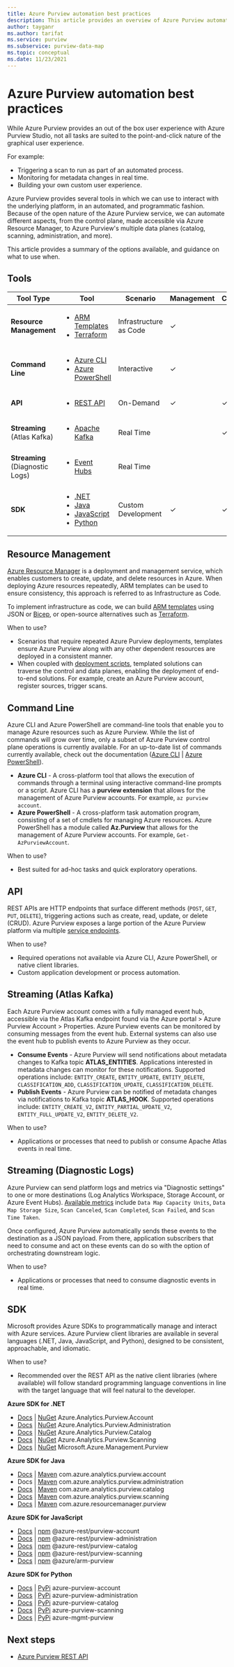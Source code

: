 ```yaml
---
title: Azure Purview automation best practices
description: This article provides an overview of Azure Purview automation tools and guidance on what to use when.
author: tayganr
ms.author: tarifat
ms.service: purview
ms.subservice: purview-data-map
ms.topic: conceptual
ms.date: 11/23/2021
---
```


# Azure Purview automation best practices

While Azure Purview provides an out of the box user experience with Azure Purview Studio, not all tasks are suited to the point-and-click nature of the graphical user experience. 

For example:
* Triggering a scan to run as part of an automated process.
* Monitoring for metadata changes in real time.
* Building your own custom user experience.

Azure Purview provides several tools in which we can use to interact with the underlying platform, in an automated, and programmatic fashion. Because of the open nature of the Azure Purview service, we can automate different aspects, from the control plane, made accessible via Azure Resource Manager, to Azure Purview's multiple data planes (catalog, scanning, administration, and more).

This article provides a summary of the options available, and guidance on what to use when.

## Tools

| Tool Type | Tool | Scenario | Management | Catalog | Scanning |
| --- | --- | --- | --- | --- | --- |
**Resource Management** | <ul><li><a href="/azure/templates/" target="_blank">ARM Templates</a></li><li><a href="https://registry.terraform.io/providers/hashicorp/azurerm/latest/docs/resources/purview_account" target="_blank">Terraform</a></li></ul> | Infrastructure as Code | ✓ | | |
**Command Line** | <ul><li><a href="/cli/azure/purview" target="_blank">Azure CLI</a></li><li><a href="/powershell/module/az.purview" target="_blank">Azure PowerShell</a></li></ul> | Interactive | ✓ | | |
**API** | <ul><li><a href="/rest/api/purview/" target="_blank">REST API</a></li></ul> | On-Demand | ✓ | ✓ | ✓ |
**Streaming** (Atlas Kafka) | <ul><li><a href="/azure/purview/manage-kafka-dotnet" target="_blank">Apache Kafka</a></li></ul> | Real Time | | ✓ | |
**Streaming** (Diagnostic Logs) | <ul><li><a href="/azure/azure-monitor/essentials/diagnostic-settings?tabs=CMD#destinations" target="_blank">Event Hubs</a></li></ul> | Real Time | | | ✓ |
**SDK** | <ul><li><a href="/dotnet/api/overview/azure" target="_blank">.NET</a></li><li><a href="/java/api/overview/azure" target="_blank">Java</a></li><li><a href="/javascript/api/overview/azure" target="_blank">JavaScript</a></li><li><a href="/python/api/overview/azure" target="_blank">Python</a></li></ul> | Custom Development | ✓ | ✓ | ✓ |

## Resource Management
[Azure Resource Manager](/azure/azure-resource-manager/management/overview) is a deployment and management service, which enables customers to create, update, and delete resources in Azure. When deploying Azure resources repeatedly, ARM templates can be used to ensure consistency, this approach is referred to as Infrastructure as Code.

To implement infrastructure as code, we can build [ARM templates](/azure/azure-resource-manager/templates/overview) using JSON or [Bicep](/azure/azure-resource-manager/bicep/overview), or open-source alternatives such as [Terraform](/azure/developer/terraform/overview). 

When to use?
* Scenarios that require repeated Azure Purview deployments, templates ensure Azure Purview along with any other dependent resources are deployed in a consistent manner.
* When coupled with [deployment scripts](/azure/azure-resource-manager/templates/deployment-script-template), templated solutions can traverse the control and data planes, enabling the deployment of end-to-end solutions. For example, create an Azure Purview account, register sources, trigger scans.

## Command Line
Azure CLI and Azure PowerShell are command-line tools that enable you to manage Azure resources such as Azure Purview. While the list of commands will grow over time, only a subset of Azure Purview control plane operations is currently available. For an up-to-date list of commands currently available, check out the documentation ([Azure CLI](/cli/azure/purview) | [Azure PowerShell](/powershell/module/az.purview)).

* **Azure CLI** - A cross-platform tool that allows the execution of commands through a terminal using interactive command-line prompts or a script. Azure CLI has a **purview extension** that allows for the management of Azure Purview accounts. For example, `az purview account`.
* **Azure PowerShell** - A cross-platform task automation program, consisting of a set of cmdlets for managing Azure resources. Azure PowerShell has a module called **Az.Purview** that allows for the management of Azure Purview accounts. For example, `Get-AzPurviewAccount`.

When to use?
* Best suited for ad-hoc tasks and quick exploratory operations.

## API
REST APIs are HTTP endpoints that surface different methods (`POST`, `GET`, `PUT`, `DELETE`), triggering actions such as create, read, update, or delete (CRUD). Azure Purview exposes a large portion of the Azure Purview platform via multiple [service endpoints](/rest/api/purview/).

When to use?
* Required operations not available via Azure CLI, Azure PowerShell, or native client libraries.
* Custom application development or process automation.

## Streaming (Atlas Kafka)
Each Azure Purview account comes with a fully managed event hub, accessible via the Atlas Kafka endpoint found via the Azure portal > Azure Purview Account > Properties. Azure Purview events can be monitored by consuming messages from the event hub. External systems can also use the event hub to publish events to Azure Purview as they occur.
* **Consume Events** - Azure Purview will send notifications about metadata changes to Kafka topic **ATLAS_ENTITIES**. Applications interested in metadata changes can monitor for these notifications. Supported operations include: `ENTITY_CREATE`, `ENTITY_UPDATE`, `ENTITY_DELETE`, `CLASSIFICATION_ADD`, `CLASSIFICATION_UPDATE`, `CLASSIFICATION_DELETE`.
* **Publish Events** - Azure Purview can be notified of metadata changes via notifications to Kafka topic **ATLAS_HOOK**. Supported operations include: `ENTITY_CREATE_V2`, `ENTITY_PARTIAL_UPDATE_V2`, `ENTITY_FULL_UPDATE_V2`, `ENTITY_DELETE_V2`.

When to use?
* Applications or processes that need to publish or consume Apache Atlas events in real time.

## Streaming (Diagnostic Logs)
Azure Purview can send platform logs and metrics via "Diagnostic settings" to one or more destinations (Log Analytics Workspace, Storage Account, or Azure Event Hubs). [Available metrics](/azure/purview/how-to-monitor-with-azure-monitor#available-metrics) include `Data Map Capacity Units`, `Data Map Storage Size`, `Scan Canceled`, `Scan Completed`, `Scan Failed`, and `Scan Time Taken`.

Once configured, Azure Purview automatically sends these events to the destination as a JSON payload. From there, application subscribers that need to consume and act on these events can do so with the option of orchestrating downstream logic.

When to use?
* Applications or processes that need to consume diagnostic events in real time.

## SDK
Microsoft provides Azure SDKs to programmatically manage and interact with Azure services. Azure Purview client libraries are available in several languages (.NET, Java, JavaScript, and Python), designed to be consistent, approachable, and idiomatic.

When to use?
* Recommended over the REST API as the native client libraries (where available) will follow standard programming language conventions in line with the target language that will feel natural to the developer.

**Azure SDK for .NET**
* [Docs](/dotnet/api/azure.analytics.purview.account?view=azure-dotnet-preview&preserve-view=true) | [NuGet](https://www.nuget.org/packages/Azure.Analytics.Purview.Account/1.0.0-beta.1) Azure.Analytics.Purview.Account
* [Docs](/dotnet/api/azure.analytics.purview.administration?view=azure-dotnet-preview&preserve-view=true) | [NuGet](https://www.nuget.org/packages/Azure.Analytics.Purview.Administration/1.0.0-beta.1) Azure.Analytics.Purview.Administration
* [Docs](/dotnet/api/azure.analytics.purview.catalog?view=azure-dotnet-preview&preserve-view=true) | [NuGet](https://www.nuget.org/packages/Azure.Analytics.Purview.Catalog/1.0.0-beta.2) Azure.Analytics.Purview.Catalog
* [Docs](/dotnet/api/azure.analytics.purview.scanning?view=azure-dotnet-preview&preserve-view=true) | [NuGet](https://www.nuget.org/packages/Azure.Analytics.Purview.Scanning/1.0.0-beta.2) Azure.Analytics.Purview.Scanning
* [Docs](/dotnet/api/microsoft.azure.management.purview?view=azure-dotnet-preview&preserve-view=true) | [NuGet](https://www.nuget.org/packages/Microsoft.Azure.Management.Purview/) Microsoft.Azure.Management.Purview

**Azure SDK for Java**
* [Docs](/java/api/com.azure.analytics.purview.account?view=azure-java-preview&preserve-view=true) | [Maven](https://search.maven.org/artifact/com.azure/azure-analytics-purview-account/1.0.0-beta.1/jar) com.azure.analytics.purview.account
* Docs | [Maven](https://search.maven.org/artifact/com.azure/azure-analytics-purview-administration/1.0.0-beta.1/jar) com.azure.analytics.purview.administration
* [Docs](/java/api/com.azure.analytics.purview.catalog?view=azure-java-preview&preserve-view=true) | [Maven](https://search.maven.org/artifact/com.azure/azure-analytics-purview-catalog/1.0.0-beta.2/jar) com.azure.analytics.purview.catalog
* [Docs](/java/api/com.azure.analytics.purview.scanning?view=azure-java-preview&preserve-view=true) | [Maven](https://search.maven.org/artifact/com.azure/azure-analytics-purview-scanning/1.0.0-beta.2/jar) com.azure.analytics.purview.scanning
* [Docs](/java/api/com.azure.resourcemanager.purview?view=azure-java-preview&preserve-view=true) | [Maven](https://search.maven.org/artifact/com.azure.resourcemanager/azure-resourcemanager-purview/1.0.0-beta.1/jar) com.azure.resourcemanager.purview

**Azure SDK for JavaScript**
* [Docs](/javascript/api/overview/azure/purview-account-rest-readme?view=azure-node-preview&preserve-view=true) | [npm](https://www.npmjs.com/package/@azure-rest/purview-account) @azure-rest/purview-account
* [Docs](/javascript/api/overview/azure/purview-administration-rest-readme?view=azure-node-preview&preserve-view=true) | [npm](https://www.npmjs.com/package/@azure-rest/purview-administration) @azure-rest/purview-administration
* [Docs](/javascript/api/overview/azure/purview-catalog-rest-readme?view=azure-node-preview&preserve-view=true) | [npm](https://www.npmjs.com/package/@azure-rest/purview-catalog) @azure-rest/purview-catalog
* [Docs](/javascript/api/overview/azure/purview-scanning-rest-readme?view=azure-node-preview&preserve-view=true) | [npm](https://www.npmjs.com/package/@azure-rest/purview-scanning) @azure-rest/purview-scanning
* [Docs](/javascript/api/@azure/arm-purview/?view=azure-node-preview&preserve-view=true) | [npm](https://www.npmjs.com/package/@azure/arm-purview) @azure/arm-purview

**Azure SDK for Python**
* [Docs](/python/api/azure-purview-account/?view=azure-python-preview&preserve-view=true) | [PyPi](https://pypi.org/project/azure-purview-account/) azure-purview-account
* [Docs](/python/api/azure-purview-administration/?view=azure-python-preview&preserve-view=true) | [PyPi](https://pypi.org/project/azure-purview-administration/) azure-purview-administration
* [Docs](/python/api/azure-purview-catalog/?view=azure-python-preview&preserve-view=true) | [PyPi](https://pypi.org/project/azure-purview-catalog/) azure-purview-catalog
* [Docs](/python/api/azure-purview-scanning/?view=azure-python-preview&preserve-view=true) | [PyPi](https://pypi.org/project/azure-purview-scanning/) azure-purview-scanning
* [Docs](/python/api/azure-mgmt-purview/?view=azure-python&preserve-view=true) | [PyPi](https://pypi.org/project/azure-mgmt-purview/) azure-mgmt-purview

## Next steps
* [Azure Purview REST API](/rest/api/purview)
